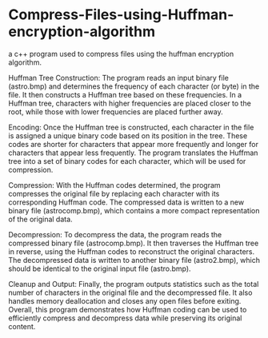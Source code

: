 # Compress-Files-using-Huffman-encryption-algorithm
a c++ program used to compress files using the huffman encryption algorithm.

Huffman Tree Construction:
The program reads an input binary file (astro.bmp) and determines the frequency of each character (or byte) in the file.
It then constructs a Huffman tree based on these frequencies. In a Huffman tree, characters with higher frequencies are placed closer to the root, while those with lower frequencies are placed further away.

Encoding:
Once the Huffman tree is constructed, each character in the file is assigned a unique binary code based on its position in the tree. These codes are shorter for characters that appear more frequently and longer for characters that appear less frequently.
The program translates the Huffman tree into a set of binary codes for each character, which will be used for compression.

Compression:
With the Huffman codes determined, the program compresses the original file by replacing each character with its corresponding Huffman code.
The compressed data is written to a new binary file (astrocomp.bmp), which contains a more compact representation of the original data.

Decompression:
To decompress the data, the program reads the compressed binary file (astrocomp.bmp).
It then traverses the Huffman tree in reverse, using the Huffman codes to reconstruct the original characters.
The decompressed data is written to another binary file (astro2.bmp), which should be identical to the original input file (astro.bmp).

Cleanup and Output:
Finally, the program outputs statistics such as the total number of characters in the original file and the decompressed file.
It also handles memory deallocation and closes any open files before exiting.
Overall, this program demonstrates how Huffman coding can be used to efficiently compress and decompress data while preserving its original content.
